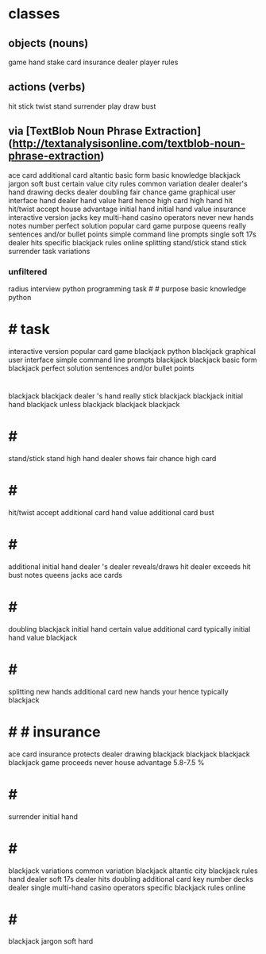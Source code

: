
# classes

## objects (nouns)

game
hand
stake
card
insurance
dealer
player
rules

## actions (verbs)

hit
stick
twist
stand
surrender
play
draw
bust



## via [TextBlob Noun Phrase Extraction] (http://textanalysisonline.com/textblob-noun-phrase-extraction)


ace card
additional card
altantic
basic form
basic knowledge
blackjack jargon soft
bust
certain value
city rules
common variation
dealer
dealer's hand
drawing
decks dealer
doubling
fair chance
game
graphical user interface
hand dealer
hand value
hard
hence
high card
high hand
hit
hit/twist accept
house advantage
initial hand
initial hand value
insurance
interactive version
jacks
key
multi-hand casino operators
never
new hands
notes
number
perfect solution
popular card game
purpose
queens
really
sentences and/or bullet points
simple command line prompts
single
soft 17s dealer hits
specific blackjack rules online
splitting
stand/stick stand
stick
surrender
task
variations


### unfiltered

radius interview python programming
task # #
purpose
basic knowledge
python
# # task
interactive version
popular card game
blackjack
python
blackjack
graphical user interface
simple command line prompts
blackjack
blackjack
basic form
blackjack
perfect solution
sentences and/or bullet points
# #
blackjack
blackjack
dealer 's hand
really
stick
blackjack
blackjack
initial hand
blackjack
unless
blackjack
blackjack
blackjack
# # #
stand/stick stand
high hand
dealer shows
fair chance
high card
# # #
hit/twist accept
additional card
hand value
additional card
bust
# # #
additional
initial hand
dealer 's
dealer reveals/draws
hit
dealer exceeds
hit
bust
notes
queens
jacks
ace cards
# # #
doubling
blackjack
initial hand
certain value
additional card
typically
initial hand value
blackjack
# # #
splitting
new hands
additional card
new hands
your
hence
typically
blackjack
# # # insurance
ace card
insurance protects
dealer drawing
blackjack
blackjack
blackjack
blackjack
game proceeds
never
house advantage
5.8-7.5 %
# # #
surrender
initial hand
# # #
blackjack
variations
common variation
blackjack
altantic
city blackjack rules
hand dealer
soft 17s dealer hits
doubling
additional card
key
number
decks dealer
single
multi-hand casino operators
specific blackjack rules online
# # #
blackjack jargon soft
hard